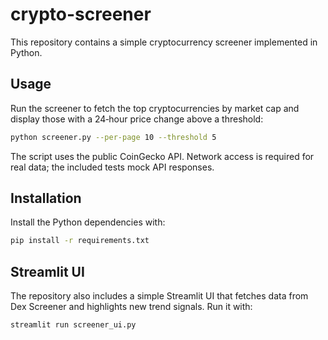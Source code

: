 # crypto-screener

This repository contains a simple cryptocurrency screener implemented in Python.

## Usage

Run the screener to fetch the top cryptocurrencies by market cap and display those with a 24‑hour price change above a threshold:

```bash
python screener.py --per-page 10 --threshold 5
```

The script uses the public CoinGecko API. Network access is required for real data; the included tests mock API responses.

## Installation

Install the Python dependencies with:

```bash
pip install -r requirements.txt
```

## Streamlit UI

The repository also includes a simple Streamlit UI that fetches data from Dex Screener and highlights new trend signals. Run it with:

```bash
streamlit run screener_ui.py
```

